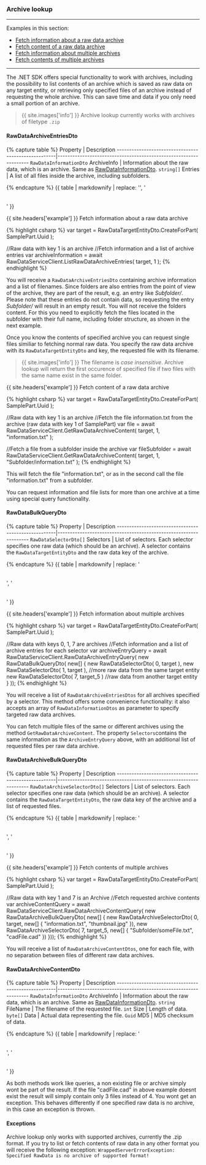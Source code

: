 ### Archive lookup
<hr>

Examples in this section:
+ [Fetch information about a raw data archive](#-example--fetch-information-about-a-raw-data-archive)
+ [Fetch content of a raw data archive](#-example--fetch-content-of-a-raw-data-archive)
+ [Fetch information about multiple archives](#-example--fetch-information-about-multiple-archives)
+ [Fetch contents of multiple archives](#-example--fetch-contents-of-multiple-archives)
<hr>

The .NET SDK offers special functionality to work with archives, including the possibility to list contents of an archive which is saved as raw data on any target entity,
or retrieving only specified files of an archive instead of requesting the whole archive. This can save time and data if you only need a small portion of an archive.

>{{ site.images['info'] }} Archive lookup currently works with archives of filetype `.zip`

#### RawDataArchiveEntriesDto
{% capture table %}
Property           									 	| Description
-----------------------------------------------------|------------------------------------------------------------------
<nobr><code>RawDataInformationDto</code> ArchiveInfo </nobr> | Information about the raw data, which is an archive. Same as [RawDataInformationDto](#ba-rawData).
`string[]` Entries  | A list of all files inside the archive, including subfolders.

{% endcapture %}
{{ table | markdownify | replace: '<table>', '<table class="table table-hover">' }}

{{ site.headers['example'] }} Fetch information about a raw data archive

{% highlight csharp %}
var target = RawDataTargetEntityDto.CreateForPart( SamplePart.Uuid );

//Raw data with key 1 is an archive
//Fetch information and a list of archive entries
var archiveInformation = await RawDataServiceClient.ListRawDataArchiveEntries( target, 1 );
{% endhighlight %}

You will receive a `RawDataArchiveEntriesDto` containing archive information and a list of filenames.
Since folders are also entries from the point of view of the archive, they are part of the result, e.g. an entry like *Subfolder/*.
Please note that these entries do not contain data, so requesting the entry *Subfolder/* will result in an empty result.
You will not receive the folders content. For this you need to explicitly fetch the files located in the subfolder with their full name, including folder structure, as shown in the next example.

Once you know the contents of specified archive you can request single files similiar to fetching normal raw data.
You specify the raw data archive with its `RawDataTargetEntityDto` and key, the requested file with its filename.

>{{ site.images['info'] }} The filename is *case insensitive*. Archive lookup will return the first occurence of specified file if two files with the same name exist in the same folder.

{{ site.headers['example'] }} Fetch content of a raw data archive

{% highlight csharp %}
var target = RawDataTargetEntityDto.CreateForPart( SamplePart.Uuid );

//Raw data with key 1 is an archive
//Fetch the file information.txt from the archive (raw data with key 1 of SamplePart)
var file = await RawDataServiceClient.GetRawDataArchiveContent( target, 1, "information.txt" );

//Fetch a file from a subfolder inside the archive
var fileSubfolder = await RawDataServiceClient.GetRawDataArchiveContent( target, 1, "Subfolder/information.txt" );
{% endhighlight %}

This will fetch the file "information.txt", or as in the second call the file "information.txt" from a subfolder.

You can request information and file lists for more than one archive at a time using special query functionality.
#### RawDataBulkQueryDto
{% capture table %}
Property           									 	| Description
-----------------------------------------------------|------------------------------------------------------------------
<nobr><code>RawDataSelectorDto[]</code> Selectors </nobr> | List of selectors. Each selector specifies one raw data (which should be an archive). A selector contains the `RawDataTargetEntityDto` and the raw data key of the archive.

{% endcapture %}
{{ table | markdownify | replace: '<table>', '<table class="table table-hover">' }}

{{ site.headers['example'] }} Fetch information about multiple archives

{% highlight csharp %}
var target = RawDataTargetEntityDto.CreateForPart( SamplePart.Uuid );

//Raw data with keys 0, 1, 7 are archives
//Fetch information and a list of archive entries for each selector
var archiveEntryQuery = await RawDataServiceClient.RawDataArchiveEntryQuery(
  new RawDataBulkQueryDto( new[]
    {
      new RawDataSelectorDto( 0, target ),
      new RawDataSelectorDto( 1, target ), //more raw data from the same target entity
      new RawDataSelectorDto( 7, target_5 ) //raw data from another target entity
    }
));
{% endhighlight %}

You will receive a list of `RawDataArchiveEntriesDtos` for all archives specified by a selector.
This method offers some convenience functionality: it also accepts an array of `RawDataInformationDtos` as parameter to specify targeted raw data archives.

You can fetch multiple files of the same or different archives using the method `GetRawDataArchiveContent`.
The property `Selectors`contains the same information as the `ArchiveEntryQuery` above, with an additional list of requested files per raw data archive.
#### RawDataArchiveBulkQueryDto
{% capture table %}
Property           									 	| Description
-----------------------------------------------------|------------------------------------------------------------------
<nobr><code>RawDataArchiveSelectorDto[]</code> Selectors </nobr> | List of selectors. Each selector specifies one raw data (which should be an archive). A selector contains the `RawDataTargetEntityDto`, the raw data key of the archive and a list of requested files.

{% endcapture %}
{{ table | markdownify | replace: '<table>', '<table class="table table-hover">' }}

{{ site.headers['example'] }} Fetch contents of multiple archives

{% highlight csharp %}
var target = RawDataTargetEntityDto.CreateForPart( SamplePart.Uuid );

//Raw data with key 1 and 7 is an Archive
//Fetch requested archive contents
var archiveContentQuery = await RawDataServiceClient.RawDataArchiveContentQuery(
  new RawDataArchiveBulkQueryDto( new[]
    {
      new RawDataArchiveSelectorDto( 0, target, new[]
        {
          "information.txt",
          "thumbnail.jpg"
        }),
      new RawDataArchiveSelectorDto( 7, target_5, new[]
        {
          "Subfolder/someFile.txt",
          "cadFile.cad"
        })
}));
{% endhighlight %}

You will receive a list of `RawDataArchiveContentDtos`, one for each file, with no separation between files of different raw data archives.
#### RawDataArchiveContentDto
{% capture table %}
Property           									 	| Description
-----------------------------------------------------|------------------------------------------------------------------
<nobr><code>RawDataInformationDto</code> ArchiveInfo </nobr> | Information about the raw data, which is an archive. Same as [RawDataInformationDto](#ba-rawData).
`string` FileName  | The filename of the requested file.
`int` Size  | Length of data.
`byte[]` Data  | Actual data representing the file.
`Guid` MD5  | MD5 checksum of data.

{% endcapture %}
{{ table | markdownify | replace: '<table>', '<table class="table table-hover">' }}

As both methods work like queries, a non existing file or archive simply wont be part of the result. If the file "cadFile.cad" in above example doesnt exist the result will simply contain only 3 files instead of 4.
You wont get an exception. This behaves differently if one specified raw data is no archive, in this case an exception is thrown.

#### Exceptions

Archive lookup only works with supported archives, currently the .zip format. If you try to list or fetch contents of raw data in any other format you will receive the following exception:
`WrappedServerErrorException: Specified RawData is no archive of supported format!`
